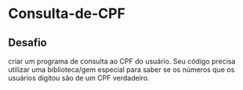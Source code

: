 # Consulta-de-CPF
## Desafio

criar um programa de consulta ao CPF do usuário. Seu código precisa utilizar uma biblioteca/gem especial para saber se os números que os usuários digitou são de um CPF verdadeiro.
